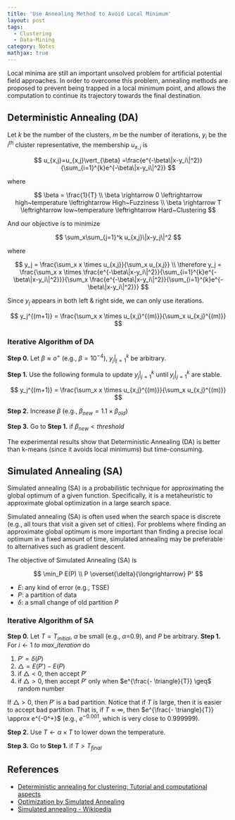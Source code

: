```yaml
---
title: 'Use Annealing Method to Avoid Local Minimum'
layout: post
tags:
  - Clustering
  - Data-Mining
category: Notes
mathjax: true
---
```


Local minima are still an important unsolved problem for artificial potential field approaches.   In order to overcome this problem, annealing methods are proposed to prevent being trapped in a local minimum point, and allows the computation to continue its trajectory towards the final destination.

<!--more-->

## Deterministic Annealing (DA)

Let $k$ be the number of the clusters, $m$ be the number of iterations, $y_i$ be the $i^{th}$ cluster representative, the membership $u_{x,j}$ is

$$
u_{x,j}=u_{x,j}\vert_{\beta}
=\frac{e^{-\beta\|x-y_i\|^2}}{\sum_{i=1}^{k}e^{-\beta\|x-y_i\|^2}}
$$

where

$$
\beta = \frac{1}{T}
\\
\beta \rightarrow 0 \leftrightarrow high~temperature \leftrightarrow High~Fuzziness
\\
\beta \rightarrow T \leftrightarrow low~temperature \leftrightarrow Hard~Clustering
$$

And our objective is to minimize

$$
\sum_x\sum_{j=1}^k u_{x,j}\|x-y_j\|^2
$$

where

$$
y_j = \frac{\sum_x x \times u_{x,j}}{\sum_x u_{x,j}}
\\
\therefore y_j =  \frac{\sum_x x \times \frac{e^{-\beta\|x-y_i\|^2}}{\sum_{i=1}^{k}e^{-\beta\|x-y_i\|^2}}}{\sum_x \frac{e^{-\beta\|x-y_i\|^2}}{\sum_{i=1}^{k}e^{-\beta\|x-y_i\|^2}}}
$$


Since $y_j$ appears in both left & right side, we can only use iterations.


$$
y_j^{(m+1)} = \frac{\sum_x x \times u_{x,j}^{(m)}}{\sum_x u_{x,j}^{(m)}}
$$

### Iterative Algorithm of DA

**Step 0.** Let $\beta \approx o^+$ (e.g., $\beta = 10^{-4}$), $y_j\vert_{j=1}^k$ be arbitrary.

**Step 1.** Use the following formula to update $y_j\vert_{j=1}^k$ until $y_j\vert_{j=1}^k$ are stable.

$$
y_j^{(m+1)} = \frac{\sum_x x \times u_{x,j}^{(m)}}{\sum_x u_{x,j}^{(m)}}
$$

**Step 2.** Increase $\beta$ (e.g., $\beta_{new} = 1.1 \times \beta_{old}$)

**Step 3.** Go to **Step 1.** if $\beta_{new} < threshold$

The experimental results show that Deterministic Annealing (DA) is better than k-means (since it avoids local minimums) but time-consuming.

## Simulated Annealing (SA)

Simulated annealing (SA) is a probabilistic technique for approximating the global optimum of a given function.   Specifically, it is a metaheuristic to approximate global optimization in a large search space. 

Simulated annealing (SA) is often used when the search space is discrete (e.g., all tours that visit a given set of cities).   For problems where finding an approximate global optimum is more important than finding a precise local optimum in a fixed amount of time, simulated annealing may be preferable to alternatives such as gradient descent.

The objective of Simulated Annealing (SA) is 

$$
\min_P E(P)
\\
P \overset{\delta}{\longrightarrow} P'
$$

- $E$: any kind of error (e.g., TSSE)
- $P$: a partition of data
- $\delta$: a small change of old partition $P$

### Iterative Algorithm of SA

**Step 0.** Let $T = T_{initial}$, $\alpha$ be small (e.g., $\alpha$=0.9), and $P$ be arbitrary.
**Step 1.** For $i \leftarrow 1~to~max\_iteration$ do

1. $P' = \delta(P)$
2. $\triangle = E(P')-E(P)$
3. if $\triangle<0$, then accept $P'$
4. if $\triangle>0$, then accept $P'$ only when $e^{\frac{- \triangle}{T}} \geq$ random number

If $\triangle>0$, then $P'$ is a bad partition.   Notice that if $T$ is large, then it is easier to accept bad partition.   That is, if $T \approx \infty$, then $e^{\frac{- \triangle}{T}} \approx e^{-0^+}$ (e.g., $e^{-0.001}$, which is very close to 0.999999).

**Step 2.** Use $T \leftarrow \alpha \times T$ to lower down the temperature.

**Step 3.** Go to **Step 1.** if $T > T_{final}$


## References

- [Deterministic annealing for clustering: Tutorial and computational aspects](http://ieeexplore.ieee.org/document/7171176/)
- [Optimization by Simulated Annealing](http://science.sciencemag.org/content/220/4598/671)
- [Simulated annealing - Wikipedia](https://en.wikipedia.org/wiki/Simulated_annealing)